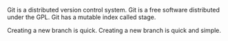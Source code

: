 Git is a distributed version control system.
Git is a free software distributed under the GPL.
Git has a mutable index called stage.

Creating a new branch is quick.
Creating a new branch is quick and simple.
